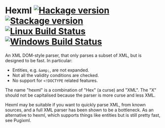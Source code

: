 # Hexml [![Hackage version](https://img.shields.io/hackage/v/hexml.svg?label=Hackage)](https://hackage.haskell.org/package/hexml) [![Stackage version](https://www.stackage.org/package/hexml/badge/lts?label=Stackage)](https://www.stackage.org/package/hexml) [![Linux Build Status](https://img.shields.io/travis/ndmitchell/hexml.svg?label=Linux%20build)](https://travis-ci.org/ndmitchell/hexml) [![Windows Build Status](https://img.shields.io/appveyor/ci/ndmitchell/hexml.svg?label=Windows%20build)](https://ci.appveyor.com/project/ndmitchell/hexml)

An XML DOM-style parser, that only parses a subset of XML, but is designed to be fast. In particular:

* Entities, e.g. `&amp;`, are not expanded.
* Not all the validity conditions are checked.
* No support for `<!DOCTYPE` related features.

The name "hexml" is a combination of "Hex" (a curse) and "XML". The "X" should not be capitalised because the parser is more curse and less XML.

Hexml may be suitable if you want to quickly parse XML, from known sources, and a full XML parser has been shown to be a bottleneck. As an alternative to hexml, which supports things like entities but is still pretty fast, see Pugixml.
